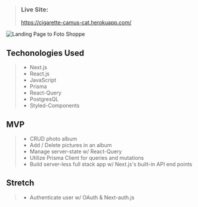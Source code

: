 > ### Live Site:
>
> https://cigarette-camus-cat.herokuapp.com/

![Landing Page to Foto Shoppe](https://i.imgur.com/GQwzOnG.png)

## Techonologies Used

> - Next.js
> - React.js
> - JavaScript
> - Prisma
> - React-Query
> - PostgresQL
> - Styled-Components

## MVP

> - CRUD photo album
> - Add / Delete pictures in an album
> - Manage server-state w/ React-Query
> - Utilize Prisma Client for queries and mutations
> - Build server-less full stack app w/ Next.js's built-in API end points

## Stretch

> - Authenticate user w/ OAuth & Next-auth.js

